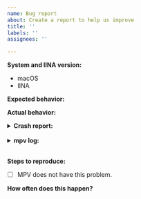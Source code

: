 ```yaml
---
name: Bug report
about: Create a report to help us improve
title: ''
labels: ''
assignees: ''

---
```


<!-- Please use English, if possible. If you really feel the need to use a different language to get your point across, you may add a description in your native language to supplement your report. -->
<!-- Please also try to search for your issue to avoid it being closed as a duplicate. -->

<!-- Change these to match your system. If you're using a version compiled from source, please mention so here along with the commit you're using. -->
**System and IINA version:**

- macOS <!-- Your macOS version -->
- IINA <!-- Your IINA version -->

**Expected behavior:**


**Actual behavior:**

<!-- If you're reporting a crash, please copy the stack trace below, between the <pre> </pre> tags (you can find these in ~/Library/Logs/DiagnosticReports/; the filename should prefixed with IINA and include the crash time). If not, feel free to delete this section. -->
<details>
<summary><b>Crash report:</b></summary>
<!-- Put your crash log here, between the set of backticks -->

```
```
</details>

<br>

<!-- Please provide mpv log if applicable (if you haven't done so already, you can enable logging in Preferences > Advanced). -->
<details>
<summary><b>mpv log:</b></summary>
<!-- Put your mpv log here, between the set of backticks -->

```
```
</details>

<br>

**Steps to reproduce:**


<!-- If your issue is related to playback, please check whether mpv has the same problem. If so, this might not be an issue with IINA but rather an bug with mpv. Try reporting an issue there. -->
- [ ] MPV does not have this problem.


**How often does this happen?**
